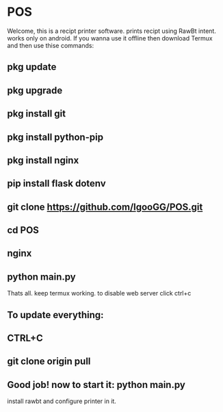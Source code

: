 # POS
Welcome, this is a recipt printer software. prints recipt using RawBt intent. works only on android. If you wanna use it offline then download Termux and then use thise commands:


pkg update
---
pkg upgrade
---
pkg install git
---
pkg install python-pip
---
pkg install nginx
---
pip install flask dotenv
---
git clone https://github.com/IgooGG/POS.git
---
cd POS
---
nginx
---
python main.py
---

Thats all. keep termux working. to disable web server click ctrl+c

To update everything:
---
CTRL+C
---
git clone origin pull
---

Good job! now to start it:
python main.py
---

install rawbt and configure printer in it.